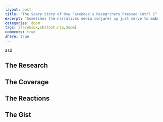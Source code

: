 ```yaml
---
layout: post
title: "The Scary Story of How Facebook's Researchers Pressed Cntrl C"
excerpt: "Sometimes the narratives media conjures up just serve to make real life seem boring"
categories: doom
tags: [facebook,chatbot,nlp,doom]
comments: true
share: true
---
```

asd
## The Research

## The Coverage

## The Reactions

## The Gist
